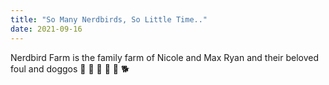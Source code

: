 ```yaml
---
title: "So Many Nerdbirds, So Little Time.."
date: 2021-09-16
---
```


Nerdbird Farm is the family farm of Nicole and Max Ryan and their beloved foul and doggos 🦆 🐓 🐔 🐤 🐶 🐕
